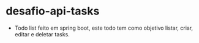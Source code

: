 # desafio-api-tasks

- Todo list feito em spring boot, este todo tem como objetivo listar, criar, editar e deletar tasks.
